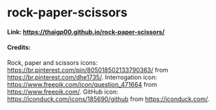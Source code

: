 # rock-paper-scissors
#### Link: https://thaigp00.github.io/rock-paper-scissors/
#### Credits:
Rock, paper and scissors icons: https://br.pinterest.com/pin/805018502133790363/ from https://br.pinterest.com/dhe1735/.
Interrogation icon: https://www.freepik.com/icon/question_471664 from https://www.freepik.com/.
GitHub icon: https://iconduck.com/icons/185690/github from https://iconduck.com/.